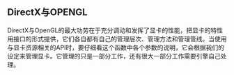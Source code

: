 ## DirectX与OPENGL

DirectX与OpenGL的最大功劳在于充分调动和发挥了显卡的性能，把显卡的特性用接口的形式提供，它们各自都有自己的管理层次、管理方法和管理管线。当使用与显卡资源相关的API时，要仔细看这个函数中各个参数的说明，它会根据我们的设定来管理显卡。它管理的只是一部分工作，还有很大一部分工作需要引擎自己处理。
